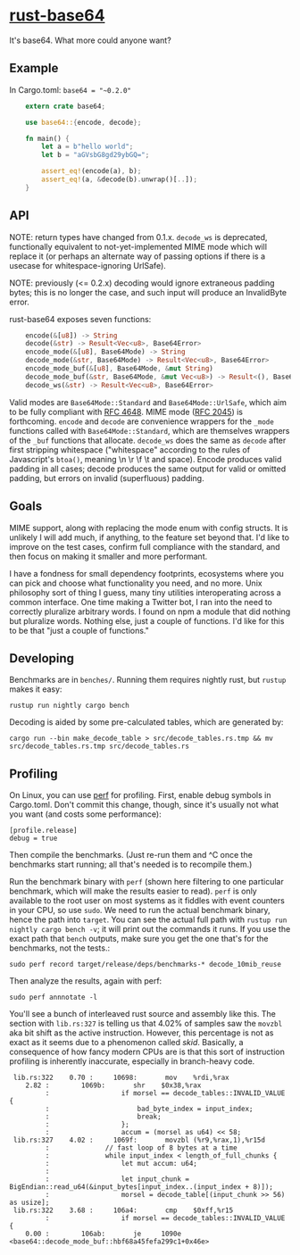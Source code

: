 [rust-base64](https://crates.io/crates/base64)
===

It's base64. What more could anyone want?

Example
---

In Cargo.toml: `base64 = "~0.2.0"`

```rust
    extern crate base64;

    use base64::{encode, decode};

    fn main() {
        let a = b"hello world";
        let b = "aGVsbG8gd29ybGQ=";

        assert_eq!(encode(a), b);
        assert_eq!(a, &decode(b).unwrap()[..]);
    }
```

API
---

NOTE: return types have changed from 0.1.x. `decode_ws` is deprecated, functionally equivalent to not-yet-implemented MIME mode which will replace it (or perhaps an alternate way of passing options if there is a usecase for whitespace-ignoring UrlSafe).

NOTE: previously (<= 0.2.x) decoding would ignore extraneous padding bytes; this is no longer the case, and such input will produce an InvalidByte error.

rust-base64 exposes seven functions:

```rust
    encode(&[u8]) -> String
    decode(&str) -> Result<Vec<u8>, Base64Error>
    encode_mode(&[u8], Base64Mode) -> String
    decode_mode(&str, Base64Mode) -> Result<Vec<u8>, Base64Error>
    encode_mode_buf(&[u8], Base64Mode, &mut String)
    decode_mode_buf(&str, Base64Mode, &mut Vec<u8>) -> Result<(), Base64Error>
    decode_ws(&str) -> Result<Vec<u8>, Base64Error>
```

Valid modes are `Base64Mode::Standard` and `Base64Mode::UrlSafe`, which aim to be fully compliant with [RFC 4648](https://tools.ietf.org/html/rfc4648). MIME mode ([RFC 2045](https://www.ietf.org/rfc/rfc2045.txt)) is forthcoming. `encode` and `decode` are convenience wrappers for the `_mode` functions called with `Base64Mode::Standard`, which are themselves wrappers of the `_buf` functions that allocate. `decode_ws` does the same as `decode` after first stripping whitespace ("whitespace" according to the rules of Javascript's `btoa()`, meaning \n \r \f \t and space). Encode produces valid padding in all cases; decode produces the same output for valid or omitted padding, but errors on invalid (superfluous) padding.

Goals
---

MIME support, along with replacing the mode enum with config structs. It is unlikely I will add much, if anything, to the feature set beyond that. I'd like to improve on the test cases, confirm full compliance with the standard, and then focus on making it smaller and more performant.

I have a fondness for small dependency footprints, ecosystems where you can pick and choose what functionality you need, and no more. Unix philosophy sort of thing I guess, many tiny utilities interoperating across a common interface. One time making a Twitter bot, I ran into the need to correctly pluralize arbitrary words. I found on npm a module that did nothing but pluralize words. Nothing else, just a couple of functions. I'd like for this to be that "just a couple of functions."

Developing
---

Benchmarks are in `benches/`. Running them requires nightly rust, but `rustup` makes it easy:

```
rustup run nightly cargo bench
```

Decoding is aided by some pre-calculated tables, which are generated by:

```
cargo run --bin make_decode_table > src/decode_tables.rs.tmp && mv src/decode_tables.rs.tmp src/decode_tables.rs
```

Profiling
---

On Linux, you can use [perf](https://perf.wiki.kernel.org/index.php/Main_Page) for profiling. First, enable debug symbols in Cargo.toml. Don't commit this change, though, since it's usually not what you want (and costs some performance):

```
[profile.release]
debug = true
```

Then compile the benchmarks. (Just re-run them and ^C once the benchmarks start running; all that's needed is to recompile them.)

Run the benchmark binary with `perf` (shown here filtering to one particular benchmark, which will make the results easier to read). `perf` is only available to the root user on most systems as it fiddles with event counters in your CPU, so use `sudo`. We need to run the actual benchmark binary, hence the path into `target`. You can see the actual full path with `rustup run nightly cargo bench -v`; it will print out the commands it runs. If you use the exact path that `bench` outputs, make sure you get the one that's for the benchmarks, not the tests.:

```
sudo perf record target/release/deps/benchmarks-* decode_10mib_reuse
```

Then analyze the results, again with perf:

```
sudo perf annnotate -l
```

You'll see a bunch of interleaved rust source and assembly like this. The section with `lib.rs:327` is telling us that 4.02% of samples saw the `movzbl` aka bit shift as the active instruction. However, this percentage is not as exact as it seems due to a phenomenon called *skid*. Basically, a consequence of how fancy modern CPUs are is that this sort of instruction profiling is inherently inaccurate, especially in branch-heavy code.

```
 lib.rs:322    0.70 :     10698:       mov    %rdi,%rax
    2.82 :        1069b:       shr    $0x38,%rax
         :                  if morsel == decode_tables::INVALID_VALUE {
         :                      bad_byte_index = input_index;
         :                      break;
         :                  };
         :                  accum = (morsel as u64) << 58;
 lib.rs:327    4.02 :     1069f:       movzbl (%r9,%rax,1),%r15d
         :              // fast loop of 8 bytes at a time
         :              while input_index < length_of_full_chunks {
         :                  let mut accum: u64;
         :
         :                  let input_chunk = BigEndian::read_u64(&input_bytes[input_index..(input_index + 8)]);
         :                  morsel = decode_table[(input_chunk >> 56) as usize];
 lib.rs:322    3.68 :     106a4:       cmp    $0xff,%r15
         :                  if morsel == decode_tables::INVALID_VALUE {
    0.00 :        106ab:       je     1090e <base64::decode_mode_buf::hbf68a45fefa299c1+0x46e>
```
